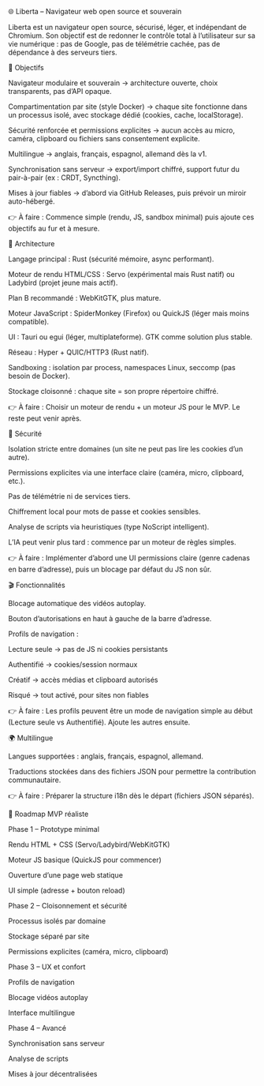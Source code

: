 🌐 Liberta – Navigateur web open source et souverain

Liberta est un navigateur open source, sécurisé, léger, et indépendant de Chromium.
Son objectif est de redonner le contrôle total à l’utilisateur sur sa vie numérique : pas de Google, pas de télémétrie cachée, pas de dépendance à des serveurs tiers.

🎯 Objectifs

Navigateur modulaire et souverain → architecture ouverte, choix transparents, pas d’API opaque.

Compartimentation par site (style Docker) → chaque site fonctionne dans un processus isolé, avec stockage dédié (cookies, cache, localStorage).

Sécurité renforcée et permissions explicites → aucun accès au micro, caméra, clipboard ou fichiers sans consentement explicite.

Multilingue → anglais, français, espagnol, allemand dès la v1.

Synchronisation sans serveur → export/import chiffré, support futur du pair-à-pair (ex : CRDT, Syncthing).

Mises à jour fiables → d’abord via GitHub Releases, puis prévoir un miroir auto-hébergé.

👉 À faire :
Commence simple (rendu, JS, sandbox minimal) puis ajoute ces objectifs au fur et à mesure.

🧱 Architecture

Langage principal : Rust (sécurité mémoire, async performant).

Moteur de rendu HTML/CSS : Servo (expérimental mais Rust natif) ou Ladybird (projet jeune mais actif).

Plan B recommandé : WebKitGTK, plus mature.

Moteur JavaScript : SpiderMonkey (Firefox) ou QuickJS (léger mais moins compatible).

UI : Tauri ou egui (léger, multiplateforme). GTK comme solution plus stable.

Réseau : Hyper + QUIC/HTTP3 (Rust natif).

Sandboxing : isolation par process, namespaces Linux, seccomp (pas besoin de Docker).

Stockage cloisonné : chaque site = son propre répertoire chiffré.

👉 À faire :
Choisir un moteur de rendu + un moteur JS pour le MVP. Le reste peut venir après.

🔐 Sécurité

Isolation stricte entre domaines (un site ne peut pas lire les cookies d’un autre).

Permissions explicites via une interface claire (caméra, micro, clipboard, etc.).

Pas de télémétrie ni de services tiers.

Chiffrement local pour mots de passe et cookies sensibles.

Analyse de scripts via heuristiques (type NoScript intelligent).

L’IA peut venir plus tard : commence par un moteur de règles simples.

👉 À faire :
Implémenter d’abord une UI permissions claire (genre cadenas en barre d’adresse), puis un blocage par défaut du JS non sûr.

🎬 Fonctionnalités

Blocage automatique des vidéos autoplay.

Bouton d’autorisations en haut à gauche de la barre d’adresse.

Profils de navigation :

Lecture seule → pas de JS ni cookies persistants

Authentifié → cookies/session normaux

Créatif → accès médias et clipboard autorisés

Risqué → tout activé, pour sites non fiables

👉 À faire :
Les profils peuvent être un mode de navigation simple au début (Lecture seule vs Authentifié). Ajoute les autres ensuite.

🌍 Multilingue

Langues supportées : anglais, français, espagnol, allemand.

Traductions stockées dans des fichiers JSON pour permettre la contribution communautaire.

👉 À faire :
Préparer la structure i18n dès le départ (fichiers JSON séparés).

📌 Roadmap MVP réaliste

Phase 1 – Prototype minimal

Rendu HTML + CSS (Servo/Ladybird/WebKitGTK)

Moteur JS basique (QuickJS pour commencer)

Ouverture d’une page web statique

UI simple (adresse + bouton reload)

Phase 2 – Cloisonnement et sécurité

Processus isolés par domaine

Stockage séparé par site

Permissions explicites (caméra, micro, clipboard)

Phase 3 – UX et confort

Profils de navigation

Blocage vidéos autoplay

Interface multilingue

Phase 4 – Avancé

Synchronisation sans serveur

Analyse de scripts

Mises à jour décentralisées
